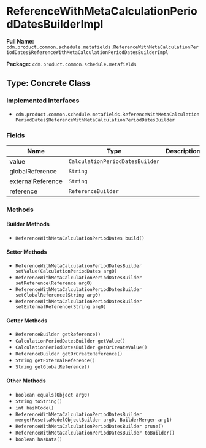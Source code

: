 # ReferenceWithMetaCalculationPeriodDatesBuilderImpl

**Full Name:** `cdm.product.common.schedule.metafields.ReferenceWithMetaCalculationPeriodDates$ReferenceWithMetaCalculationPeriodDatesBuilderImpl`

**Package:** `cdm.product.common.schedule.metafields`

## Type: Concrete Class

### Implemented Interfaces

- `cdm.product.common.schedule.metafields.ReferenceWithMetaCalculationPeriodDates$ReferenceWithMetaCalculationPeriodDatesBuilder`

### Fields

| Name | Type | Description |
|------|------|-------------|
| value | `CalculationPeriodDatesBuilder` |  |
| globalReference | `String` |  |
| externalReference | `String` |  |
| reference | `ReferenceBuilder` |  |

### Methods

#### Builder Methods

- `ReferenceWithMetaCalculationPeriodDates build()`

#### Setter Methods

- `ReferenceWithMetaCalculationPeriodDatesBuilder setValue(CalculationPeriodDates arg0)`
- `ReferenceWithMetaCalculationPeriodDatesBuilder setReference(Reference arg0)`
- `ReferenceWithMetaCalculationPeriodDatesBuilder setGlobalReference(String arg0)`
- `ReferenceWithMetaCalculationPeriodDatesBuilder setExternalReference(String arg0)`

#### Getter Methods

- `ReferenceBuilder getReference()`
- `CalculationPeriodDatesBuilder getValue()`
- `CalculationPeriodDatesBuilder getOrCreateValue()`
- `ReferenceBuilder getOrCreateReference()`
- `String getExternalReference()`
- `String getGlobalReference()`

#### Other Methods

- `boolean equals(Object arg0)`
- `String toString()`
- `int hashCode()`
- `ReferenceWithMetaCalculationPeriodDatesBuilder merge(RosettaModelObjectBuilder arg0, BuilderMerger arg1)`
- `ReferenceWithMetaCalculationPeriodDatesBuilder prune()`
- `ReferenceWithMetaCalculationPeriodDatesBuilder toBuilder()`
- `boolean hasData()`

